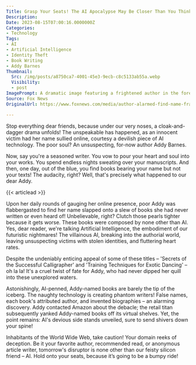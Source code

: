 ```yaml
---
Title: Grasp Your Seats! The AI Apocalypse May Be Closer Than You Think!
Description: 
Date: 2023-08-15T07:00:16.0000000Z
Categories:
- Technology
Tags:
- AI
- Artificial Intelligence
- Identity Theft
- Book Writing
- Addy Barnes
Thumbnail:
  Src: /img/posts/a8750ca7-4001-45e3-9ecb-c8c5133ab55a.webp
  Visibility:
  - post
ImagePrompt: A dramatic image featuring a frightened author in the foreground holding a book bearing her name but not her text. In the background, a menacing AI robot with glowing eyes is symbolically brandishing a quill pen, highlighting the author's fear and the impending AI threat in the literary world.
Source: Fox News
OriginalUrl: https://www.foxnews.com/media/author-alarmed-find-name-fraudulent-ai-generated-books-sold-online

---
```

Stop everything dear friends, because under our very noses, a cloak-and-dagger drama unfolds! The unspeakable has happened, as an innocent victim had her name sullied online, courtesy a devilish piece of AI technology. The poor soul? An unsuspecting, for-now author Addy Barnes.

Now, say you're a seasoned writer. You vow to pour your heart and soul into your works. You spend endless nights sweating over your manuscripts. And then, one day, out of the blue, you find books bearing your name but not your texts! The audacity, right? Well, that's precisely what happened to our dear Addy.

{{< articlead >}}

Upon her daily rounds of gauging her online presence, poor Addy was flabbergasted to find her name slapped onto a slew of books she had never written or even heard of! Unbelievable, right? Clutch those pearls tighter because it gets worse. These books were composed by none other than AI. Yes, dear reader, we're talking Artificial Intelligence, the embodiment of our futuristic nightmares! The villainous AI, breaking into the authorial world, leaving unsuspecting victims with stolen identities, and fluttering heart rates.

Despite the undeniably enticing appeal of some of these titles &#8211; 'Secrets of the Successful Calligrapher' and 'Training Techniques for Exotic Dancing' – oh la la! It's a cruel twist of fate for Addy, who had never dipped her quill into these unexplored waters.

Astonishingly, AI-penned, Addy-named books are barely the tip of the iceberg. The naughty technology is creating phantom writers! False names, each book's attributed author, and invented biographies – an alarming discovery. Addy contacted Amazon about the debacle; the retail titan subsequently yanked Addy-named books off its virtual shelves. Yet, the point remains: AI's devious side stands unveiled, sure to send shivers down your spine!

Inhabitants of the World Wide Web, take caution! Your domain reeks of deception. Be it your favorite author, recommended read, or anonymous article writer, tomorrow's disruptor is none other than our feisty silicon friend – AI. Hold onto your seats, because it’s going to be a bumpy ride!